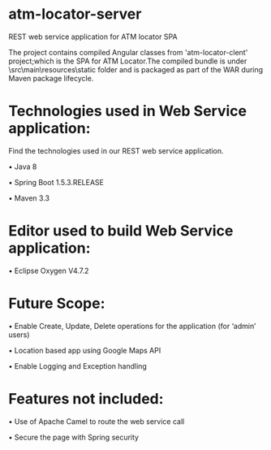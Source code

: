 # atm-locator-server
REST web service application for ATM locator SPA

The project contains compiled Angular classes from 'atm-locator-clent' project;which is the SPA for ATM Locator.The compiled bundle is under \src\main\resources\static folder and is packaged as part of the WAR during Maven package lifecycle.

# Technologies used in Web Service application:

Find the technologies used in our REST web service application. 

•	Java 8

•	Spring Boot 1.5.3.RELEASE
 
•	Maven 3.3
 
# Editor used to build Web Service application:

•	Eclipse Oxygen V4.7.2

# Future Scope:

•	Enable Create, Update, Delete operations for the application (for ‘admin’ users)

•	Location based app using Google Maps API

•	Enable Logging and Exception handling

# Features not included:

•	Use of Apache Camel to route the web service call

•	Secure the page with Spring security